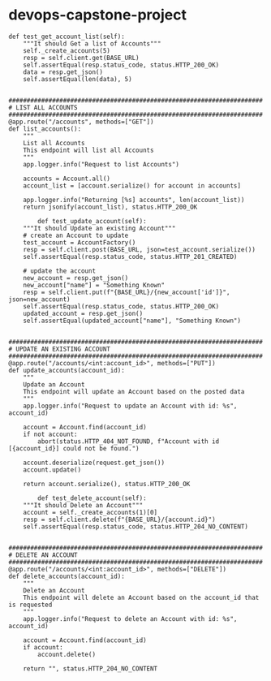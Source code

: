 # devops-capstone-project
    def test_get_account_list(self):
        """It should Get a list of Accounts"""
        self._create_accounts(5)
        resp = self.client.get(BASE_URL)
        self.assertEqual(resp.status_code, status.HTTP_200_OK)
        data = resp.get_json()
        self.assertEqual(len(data), 5)
        
            ######################################################################
    # LIST ALL ACCOUNTS
    ######################################################################
    @app.route("/accounts", methods=["GET"])
    def list_accounts():
        """
        List all Accounts
        This endpoint will list all Accounts
        """
        app.logger.info("Request to list Accounts")

        accounts = Account.all()
        account_list = [account.serialize() for account in accounts]

        app.logger.info("Returning [%s] accounts", len(account_list))
        return jsonify(account_list), status.HTTP_200_OK
        
            def test_update_account(self):
        """It should Update an existing Account"""
        # create an Account to update
        test_account = AccountFactory()
        resp = self.client.post(BASE_URL, json=test_account.serialize())
        self.assertEqual(resp.status_code, status.HTTP_201_CREATED)

        # update the account
        new_account = resp.get_json()
        new_account["name"] = "Something Known"
        resp = self.client.put(f"{BASE_URL}/{new_account['id']}", json=new_account)
        self.assertEqual(resp.status_code, status.HTTP_200_OK)
        updated_account = resp.get_json()
        self.assertEqual(updated_account["name"], "Something Known")
        
            ######################################################################
    # UPDATE AN EXISTING ACCOUNT
    ######################################################################
    @app.route("/accounts/<int:account_id>", methods=["PUT"])
    def update_accounts(account_id):
        """
        Update an Account
        This endpoint will update an Account based on the posted data
        """
        app.logger.info("Request to update an Account with id: %s", account_id)

        account = Account.find(account_id)
        if not account:
            abort(status.HTTP_404_NOT_FOUND, f"Account with id [{account_id}] could not be found.")

        account.deserialize(request.get_json())
        account.update()

        return account.serialize(), status.HTTP_200_OK
        
            def test_delete_account(self):
        """It should Delete an Account"""
        account = self._create_accounts(1)[0]
        resp = self.client.delete(f"{BASE_URL}/{account.id}")
        self.assertEqual(resp.status_code, status.HTTP_204_NO_CONTENT)
        
            ######################################################################
    # DELETE AN ACCOUNT
    ######################################################################
    @app.route("/accounts/<int:account_id>", methods=["DELETE"])
    def delete_accounts(account_id):
        """
        Delete an Account
        This endpoint will delete an Account based on the account_id that is requested
        """
        app.logger.info("Request to delete an Account with id: %s", account_id)

        account = Account.find(account_id)
        if account:
            account.delete()

        return "", status.HTTP_204_NO_CONTENT
        
        

